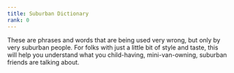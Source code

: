 ```yaml
---
title: Suburban Dictionary
rank: 0
---
```

These are phrases and words that are being used very wrong, but only by very suburban people.  For folks with just a little bit of style and taste, this will help you understand what you child-having, mini-van-owning, suburban friends are talking about.